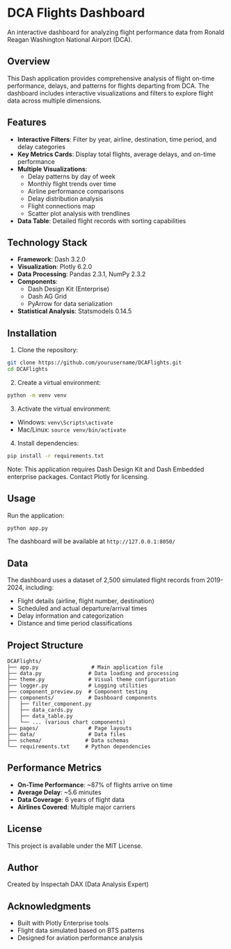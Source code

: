 # DCA Flights Dashboard

An interactive dashboard for analyzing flight performance data from Ronald Reagan Washington National Airport (DCA).

## Overview

This Dash application provides comprehensive analysis of flight on-time performance, delays, and patterns for flights departing from DCA. The dashboard includes interactive visualizations and filters to explore flight data across multiple dimensions.

## Features

- **Interactive Filters**: Filter by year, airline, destination, time period, and delay categories
- **Key Metrics Cards**: Display total flights, average delays, and on-time performance
- **Multiple Visualizations**:
  - Delay patterns by day of week
  - Monthly flight trends over time
  - Airline performance comparisons
  - Delay distribution analysis
  - Flight connections map
  - Scatter plot analysis with trendlines
- **Data Table**: Detailed flight records with sorting capabilities

## Technology Stack

- **Framework**: Dash 3.2.0
- **Visualization**: Plotly 6.2.0
- **Data Processing**: Pandas 2.3.1, NumPy 2.3.2
- **Components**: 
  - Dash Design Kit (Enterprise)
  - Dash AG Grid
  - PyArrow for data serialization
- **Statistical Analysis**: Statsmodels 0.14.5

## Installation

1. Clone the repository:
```bash
git clone https://github.com/yourusername/DCAFlights.git
cd DCAFlights
```

2. Create a virtual environment:
```bash
python -m venv venv
```

3. Activate the virtual environment:
- Windows: `venv\Scripts\activate`
- Mac/Linux: `source venv/bin/activate`

4. Install dependencies:
```bash
pip install -r requirements.txt
```

Note: This application requires Dash Design Kit and Dash Embedded enterprise packages. Contact Plotly for licensing.

## Usage

Run the application:
```bash
python app.py
```

The dashboard will be available at `http://127.0.0.1:8050/`

## Data

The dashboard uses a dataset of 2,500 simulated flight records from 2019-2024, including:
- Flight details (airline, flight number, destination)
- Scheduled and actual departure/arrival times
- Delay information and categorization
- Distance and time period classifications

## Project Structure

```
DCAFlights/
├── app.py                 # Main application file
├── data.py               # Data loading and processing
├── theme.py              # Visual theme configuration
├── logger.py             # Logging utilities
├── component_preview.py  # Component testing
├── components/           # Dashboard components
│   ├── filter_component.py
│   ├── data_cards.py
│   ├── data_table.py
│   └── ... (various chart components)
├── pages/                # Page layouts
├── data/                 # Data files
├── schema/              # Data schemas
└── requirements.txt     # Python dependencies
```

## Performance Metrics

- **On-Time Performance**: ~87% of flights arrive on time
- **Average Delay**: ~5.6 minutes
- **Data Coverage**: 6 years of flight data
- **Airlines Covered**: Multiple major carriers

## License

This project is available under the MIT License.

## Author

Created by Inspectah DAX (Data Analysis Expert)

## Acknowledgments

- Built with Plotly Enterprise tools
- Flight data simulated based on BTS patterns
- Designed for aviation performance analysis
